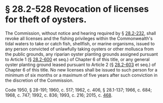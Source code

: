 # § 28.2-528 Revocation of licenses for theft of oysters.

<p>The Commission, without notice and hearing required by § <a href='http://law.lis.virginia.gov/vacode/28.2-232/'>28.2-232</a>, shall revoke all licenses and the fishing privileges within the Commonwealth's tidal waters to take or catch fish, shellfish, or marine organisms, issued to any person convicted of unlawfully taking oysters or other mollusca from the public grounds, any riparian oyster planting grounds assigned pursuant to Article 1 (§ <a href='http://law.lis.virginia.gov/vacode/28.2-600/'>28.2-600</a> et seq.) of Chapter 6 of this title, or any general oyster planting ground leased pursuant to Article 2 (§ <a href='http://law.lis.virginia.gov/vacode/28.2-603/'>28.2-603</a> et seq.) of Chapter 6 of this title. No new licenses shall be issued to such person for a minimum of six months or a maximum of five years after such conviction in the discretion of the Commission.</p><p>Code 1950, § 28-191; 1960, c. 517; 1962, c. 406, § 28.1-137; 1966, c. 684; 1968, c. 747; 1992, c. 836; 1993, c. 216; 2015, c. <a href='http://lis.virginia.gov/cgi-bin/legp604.exe?151+ful+CHAP0468'>468</a>.</p>